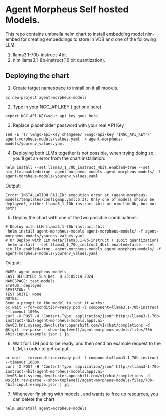 # Agent Morpheus Self hosted Models.

This repo contains umbrella helm chart to install embedding model nim-embed for creating embeddings to store in VDB and one of the
following LLM:

1. llama3.1-70b-instruct-4bit
2. nim llama3.1-8b-instruct(16 bit quantization).

## Deploying the chart
1. Create target namespace to install on it all models.
```shell
oc new-project agent-morpheus-models
```
2. Type in your NGC_API_KEY ( get one [here](https://docs.nvidia.com/ngc/gpu-cloud/ngc-user-guide/index.html#generating-api-key))
```shell
export NGC_API_KEY=your_api_key_goes_here
```

3. Replace placeholder password with your real API Key
```shell
sed -E 's/ \&ngc-api-key changeme/ \&ngc-api-key '$NGC_API_KEY'/' agent-morpheus-models/values.yaml  > agent-morpheus-models/yourenv_values.yaml
```

4. Deploying both LLMs together is not possible, when trying doing so, you'll get an error from  the chart installation:
```shell
helm install --set llama3_1_70b_instruct_4bit.enabled=true --set nim_llm.enabled=true  agent-morpheus-models agent-morpheus-models/ -f agent-morpheus-models/yourenv_values.yaml
```
Output:
```shell
Error: INSTALLATION FAILED: execution error at (agent-morpheus-models/templates/configmap.yaml:6:3): Only one of models should be deployed!, either llama3_1_70b_instruct_4bit or nim_llm 8b, but not both!
```

5. Deploy the chart with one of the two possible combinations:
```shell
# Deploy with LLM llama3.1-70b-instruct-4bit
 helm install agent-morpheus-models agent-morpheus-models/ -f agent-morpheus-models/yourenv_values.yaml
# Or Deploy with LLM meta/llama3.1-8b-instruct ( 16bit quantization)
 helm install --set llama3_1_70b_instruct_4bit.enabled=false --set nim_llm.enabled=true  agent-morpheus-models agent-morpheus-models/ -f agent-morpheus-models/yourenv_values.yaml
```
Output:
```shell
NAME: agent-morpheus-models
LAST DEPLOYED: Sun Dec  8 23:05:14 2024
NAMESPACE: test-models
STATUS: deployed
REVISION: 1
TEST SUITE: None
NOTES:
Send a prompt to the model to test it works:
oc wait --for=condition=ready pod -l component=llama3.1-70b-instruct  --timeout 1000s
curl -X POST -H "Content-Type: application/json" http://llama3-1-70b-instruct-4bit-agent-morpheus-models.apps.ai-dev03.kni.syseng.devcluster.openshift.com/v1/chat/completions -d @$(git rev-parse --show-toplevel)/agent-morpheus-models/files/70b-4bit-input-example.json | jq .
```

6. Wait for LLM pod to be ready, and then send an example request to the LLM, in order to get output
```shell
oc wait --for=condition=ready pod -l component=llama3.1-70b-instruct  --timeout 1000s
curl -X POST -H "Content-Type: application/json" http://llama3-1-70b-instruct-4bit-agent-morpheus-models.apps.ai-dev03.kni.syseng.devcluster.openshift.com/v1/chat/completions -d @$(git rev-parse --show-toplevel)/agent-morpheus-models/files/70b-4bit-input-example.json | jq .
```

7. Whenever finishing with models , and wants to free up resources,  you can delete the chart
```shell
helm uninstall agent-morpheus-models
```
